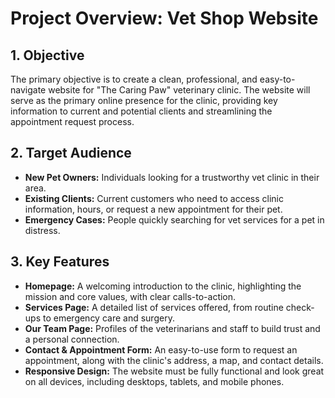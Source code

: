 # Project Overview: Vet Shop Website

## 1. Objective

The primary objective is to create a clean, professional, and easy-to-navigate website for "The Caring Paw" veterinary clinic. The website will serve as the primary online presence for the clinic, providing key information to current and potential clients and streamlining the appointment request process.

## 2. Target Audience

*   **New Pet Owners:** Individuals looking for a trustworthy vet clinic in their area.
*   **Existing Clients:** Current customers who need to access clinic information, hours, or request a new appointment for their pet.
*   **Emergency Cases:** People quickly searching for vet services for a pet in distress.

## 3. Key Features

*   **Homepage:** A welcoming introduction to the clinic, highlighting the mission and core values, with clear calls-to-action.
*   **Services Page:** A detailed list of services offered, from routine check-ups to emergency care and surgery.
*   **Our Team Page:** Profiles of the veterinarians and staff to build trust and a personal connection.
*   **Contact & Appointment Form:** An easy-to-use form to request an appointment, along with the clinic's address, a map, and contact details.
*   **Responsive Design:** The website must be fully functional and look great on all devices, including desktops, tablets, and mobile phones.
